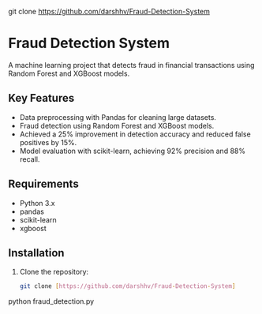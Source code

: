 git clone https://github.com/darshhv/Fraud-Detection-System
# Fraud Detection System

A machine learning project that detects fraud in financial transactions using Random Forest and XGBoost models.

## Key Features
- Data preprocessing with Pandas for cleaning large datasets.
- Fraud detection using Random Forest and XGBoost models.
- Achieved a 25% improvement in detection accuracy and reduced false positives by 15%.
- Model evaluation with scikit-learn, achieving 92% precision and 88% recall.

## Requirements
- Python 3.x
- pandas
- scikit-learn
- xgboost

## Installation
1. Clone the repository:
   ```bash
   git clone [https://github.com/darshhv/Fraud-Detection-System]
python fraud_detection.py
   

